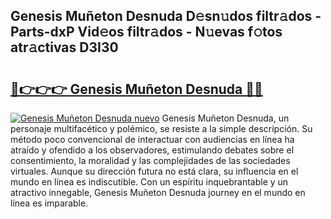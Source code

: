 ## Genesis Muñeton Desnuda D𝚎sn𝚞dos filtr𝚊dos - Parts-dxP Vid𝚎os filtr𝚊dos - N𝚞evas f𝚘tos atr𝚊ctivas D3I30

# <h2><a href="http://mb6cnou.tromn.icu/?c=Genesis+Mu%c3%b1eton+Desnuda">🔗👉👉👉 Genesis Muñeton Desnuda 🔗🔗</a></h2>

[![Genesis Muñeton Desnuda nuevo](https://i.imgur.com/pEAQMta.gif)](http://mb6cnou.tromn.icu/?c=Genesis+Mu%c3%b1eton+Desnuda)
Genesis Muñeton Desnuda, un personaje multifacético y polémico, se resiste a la simple descripción. Su método poco convencional de interactuar con audiencias en línea ha atraído y ofendido a los observadores, estimulando debates sobre el consentimiento, la moralidad y las complejidades de las sociedades virtuales. Aunque su dirección futura no está clara, su influencia en el mundo en línea es indiscutible. Con un espíritu inquebrantable y un atractivo innegable, Genesis Muñeton Desnuda journey en el mundo en línea es imparable.
